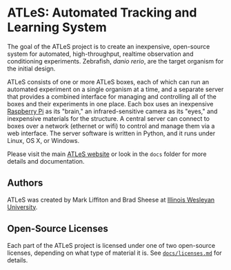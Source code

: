 # ATLeS: Automated Tracking and Learning System

The goal of the ATLeS project is to create an inexpensive, open-source system for automated, high-throughput, realtime observation and conditioning experiments.  Zebrafish, *danio rerio*, are the target organism for the initial design.

ATLeS consists of one or more ATLeS boxes, each of which can run an automated experiment on a single organism at a time, and a separate server that provides a combined interface for managing and controlling all of the boxes and their experiments in one place.
Each box uses an inexpensive [Raspberry Pi](https://www.raspberrypi.org/) as its "brain," an infrared-sensitive camera as its "eyes," and inexpensive materials for the structure.
A central server can connect to boxes over a network (ethernet or wifi) to control and manage them via a web interface.
The server software is written in Python, and it runs under Linux, OS X, or Windows.

Please visit the main [ATLeS website](https://liffiton.github.io/ATLeS) or look in the ``docs`` folder for more details and documentation.

## Authors

ATLeS was created by Mark Liffiton and Brad Sheese at [Illinois Wesleyan University](https://www.iwu.edu/).

## Open-Source Licenses

Each part of the ATLeS project is licensed under one of two open-source licenses, depending on what type of material it is.  See [``docs/licenses.md``](docs/licenses.md) for details.
